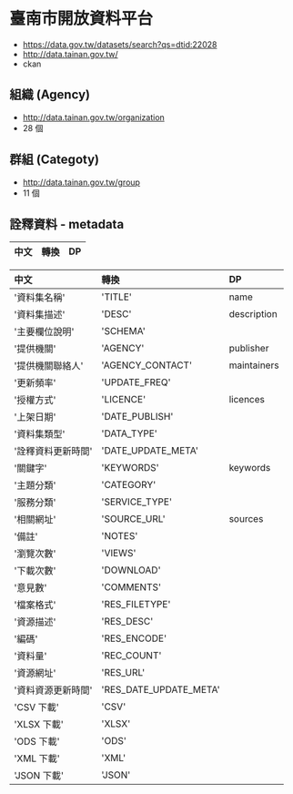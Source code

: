 # 臺南市開放資料平台

- https://data.gov.tw/datasets/search?qs=dtid:22028
- http://data.tainan.gov.tw/
- ckan

## 組織 (Agency)
- http://data.tainan.gov.tw/organization
- 28 個

## 群組 (Categoty)
- http://data.tainan.gov.tw/group
- 11 個

## 詮釋資料 - metadata
| 中文 | 轉換 | DP |
| :---- | :---- | :---- |















| 中文 | 轉換 | DP |
| :---- | :---- | :---- |
| '資料集名稱' | 'TITLE' | name | 
| '資料集描述'| 'DESC' | description
| '主要欄位說明'| 'SCHEMA'|
| '提供機關'| 'AGENCY'| publisher
| '提供機關聯絡人'| 'AGENCY_CONTACT'| maintainers
| '更新頻率'| 'UPDATE_FREQ'|
| '授權方式'| 'LICENCE' | licences
| '上架日期'| 'DATE_PUBLISH'|
| '資料集類型'| 'DATA_TYPE'|
| '詮釋資料更新時間'| 'DATE_UPDATE_META'|
| '關鍵字'| 'KEYWORDS'| keywords
| '主題分類'| 'CATEGORY'|
| '服務分類'| 'SERVICE_TYPE'|
| '相關網址'| 'SOURCE_URL'| sources
| '備註'| 'NOTES'|
| '瀏覽次數'| 'VIEWS'|
| '下載次數'| 'DOWNLOAD'|
| '意見數'| 'COMMENTS'|
| '檔案格式'| 'RES_FILETYPE'|
| '資源描述'| 'RES_DESC'|
| '編碼'| 'RES_ENCODE'|
| '資料量'| 'REC_COUNT'|
| '資源網址'| 'RES_URL'|
| '資料資源更新時間'| 'RES_DATE_UPDATE_META'|
| 'CSV 下載'| 'CSV'|
| 'XLSX 下載'| 'XLSX'|
| 'ODS 下載'| 'ODS'|
| 'XML 下載'| 'XML'|
| 'JSON 下載'| 'JSON'|